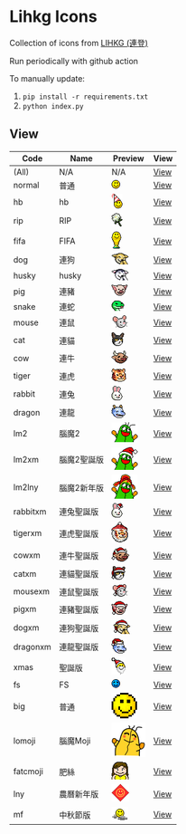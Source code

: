 # Lihkg Icons

Collection of icons from [LIHKG (連登)](https://lihkg.com/)

Run periodically with github action

To manually update:
1. `pip install -r requirements.txt`
2. `python index.py`


## View
| Code | Name | Preview | View |
| --- | --- | --- | --- |
| (All) | N/A | N/A | [View](./view/all.md) |
| normal | 普通 | ![smile.gif](assets/faces/normal/smile.gif) | [View](./view/normal.md) |
| hb | hb | ![smile_hb.gif](assets/faces/lihkg/smile_hb.gif) | [View](./view/hb.md) |
| rip | RIP | ![flower.gif](assets/faces/rip/flower.gif) | [View](./view/rip.md) |
| fifa | FIFA | ![smile.gif](assets/faces/fifa/smile.gif) | [View](./view/fifa.md) |
| dog | 連狗 | ![smile.gif](assets/faces/dog/smile.gif) | [View](./view/dog.md) |
| husky | husky | ![smile.gif](assets/faces/husky/smile.gif) | [View](./view/husky.md) |
| pig | 連豬 | ![smile.gif](assets/faces/pig/smile.gif) | [View](./view/pig.md) |
| snake | 連蛇 | ![smile.gif](assets/faces/snake/smile.gif) | [View](./view/snake.md) |
| mouse | 連鼠 | ![smile.gif](assets/faces/mouse/smile.gif) | [View](./view/mouse.md) |
| cat | 連貓 | ![smile.gif](assets/faces/cat/smile.gif) | [View](./view/cat.md) |
| cow | 連牛 | ![smile.gif](assets/faces/cow/smile.gif) | [View](./view/cow.md) |
| tiger | 連虎 | ![smile.gif](assets/faces/tiger/smile.gif) | [View](./view/tiger.md) |
| rabbit | 連兔 | ![smile.gif](assets/faces/rabbit/smile.gif) | [View](./view/rabbit.md) |
| dragon | 連龍 | ![smile.gif](assets/faces/dragon/smile.gif) | [View](./view/dragon.md) |
| lm2 | 腦魔2 | ![smile.gif](assets/faces/lm2/smile.gif) | [View](./view/lm2.md) |
| lm2xm | 腦魔2聖誕版 | ![smile.gif](assets/faces/lm2xm/smile.gif) | [View](./view/lm2xm.md) |
| lm2lny | 腦魔2新年版 | ![smile.gif](assets/faces/lm2lny/smile.gif) | [View](./view/lm2lny.md) |
| rabbitxm | 連兔聖誕版 | ![smile.gif](assets/faces/rabbitxm/smile.gif) | [View](./view/rabbitxm.md) |
| tigerxm | 連虎聖誕版 | ![smile.gif](assets/faces/tigerxm/smile.gif) | [View](./view/tigerxm.md) |
| cowxm | 連牛聖誕版 | ![smile.gif](assets/faces/cowxm/smile.gif) | [View](./view/cowxm.md) |
| catxm | 連貓聖誕版 | ![smile.gif](assets/faces/catxm/smile.gif) | [View](./view/catxm.md) |
| mousexm | 連鼠聖誕版 | ![smile.gif](assets/faces/mousexm/smile.gif) | [View](./view/mousexm.md) |
| pigxm | 連豬聖誕版 | ![smile.gif](assets/faces/pigxm/smile.gif) | [View](./view/pigxm.md) |
| dogxm | 連狗聖誕版 | ![smile.gif](assets/faces/dogxm/smile.gif) | [View](./view/dogxm.md) |
| dragonxm | 連龍聖誕版 | ![smile.gif](assets/faces/dragonxm/smile.gif) | [View](./view/dragonxm.md) |
| xmas | 聖誕版 | ![smile.gif](assets/faces/xm/smile.gif) | [View](./view/xmas.md) |
| fs | FS | ![smile.gif](assets/faces/fs/smile.gif) | [View](./view/fs.md) |
| big | 普通 | ![smile.gif](assets/faces/big/smile.gif) | [View](./view/big.md) |
| lomoji | 腦魔Moji | ![05.png](assets/faces/lomoji/05.png) | [View](./view/lomoji.md) |
| fatcmoji | 肥絲 | ![fat001.gif](assets/faces/fatcmoji/fat001.gif) | [View](./view/fatcmoji.md) |
| lny | 農曆新年版 | ![smile.gif](assets/faces/lny/smile.gif) | [View](./view/lny.md) |
| mf | 中秋節版 | ![smile.png](assets/faces/mf/smile.png) | [View](./view/mf.md) |
